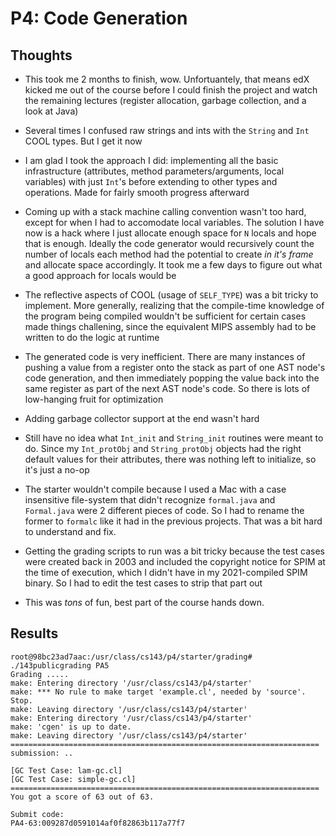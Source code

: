 # P4: Code Generation

## Thoughts 

- This took me 2 months to finish, wow. Unfortuantely, that means edX kicked me out of the course before I could finish the project and watch the remaining lectures (register allocation, garbage collection, and a look at Java)

- Several times I confused raw strings and ints with the `String` and `Int` COOL types. But I get it now

- I am glad I took the approach I did: implementing all the basic infrastructure (attributes, method parameters/arguments, local variables) with just `Int`'s before extending to other types and operations. Made for fairly smooth progress afterward

- Coming up with a stack machine calling convention wasn't too hard, except for when I had 
to accomodate local variables. The solution I have now is a hack where I just allocate enough space for `N` locals and hope that is enough. Ideally the code generator would recursively count the number of locals each method had the potential to create _in it's frame_ and allocate space accordingly. It took me a few days to figure out what a good approach for locals would be

- The reflective aspects of COOL (usage of `SELF_TYPE`) was a bit tricky to implement. More generally, realizing that the compile-time knowledge of the program being compiled wouldn't be sufficient for certain cases made things challening, since the equivalent MIPS assembly had to be written to do the logic at runtime

- The generated code is very inefficient. There are many instances of pushing a value from a register onto the stack as part of one AST node's code generation, and then immediately popping the value back into the same register as part of the next AST node's code. So there is lots of low-hanging fruit for optimization

- Adding garbage collector support at the end wasn't hard

- Still have no idea what `Int_init` and `String_init` routines were meant to do. Since my `Int_protObj` and `String_protObj` objects had the right default values for their attributes, there was nothing left to initialize, so it's just a no-op

- The starter wouldn't compile because I used a Mac with a case insensitive file-system that didn't recognize `formal.java` and `Formal.java` were 2 different pieces of code. So I had to rename the former to `formalc` like it had in the previous projects. That was a bit hard to understand and fix.

- Getting the grading scripts to run was a bit tricky because the test cases were created back in 2003 and included the copyright notice for SPIM at the time of execution, which I didn't have in my 2021-compiled SPIM binary. So I had to edit the test cases to strip that part out

- This was _tons_ of fun, best part of the course hands down.

## Results
```
root@98bc23ad7aac:/usr/class/cs143/p4/starter/grading# ./143publicgrading PA5
Grading .....
make: Entering directory '/usr/class/cs143/p4/starter'
make: *** No rule to make target 'example.cl', needed by 'source'.  Stop.
make: Leaving directory '/usr/class/cs143/p4/starter'
make: Entering directory '/usr/class/cs143/p4/starter'
make: 'cgen' is up to date.
make: Leaving directory '/usr/class/cs143/p4/starter'
=====================================================================
submission: ..

[GC Test Case: lam-gc.cl]
[GC Test Case: simple-gc.cl]
=====================================================================
You got a score of 63 out of 63.

Submit code:
PA4-63:009287d0591014af0f82863b117a77f7
```